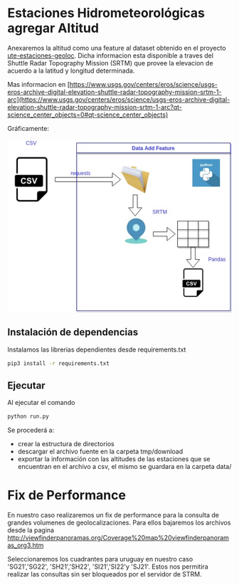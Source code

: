 # Estaciones Hidrometeorológicas agregar Altitud
Anexaremos la altitud como una feature al dataset obtenido en el proyecto [ute-estaciones-geoloc](https://ml-as-a-service.github.io/ute-estaciones-geoloc/). Dicha informacion esta disponible a traves del  Shuttle Radar Topography Mission (SRTM) que provee la elevacion de acuerdo a la latitud y longitud determinada. 

Mas informacion en [https://www.usgs.gov/centers/eros/science/usgs-eros-archive-digital-elevation-shuttle-radar-topography-mission-srtm-1-arc](https://www.usgs.gov/centers/eros/science/usgs-eros-archive-digital-elevation-shuttle-radar-topography-mission-srtm-1-arc?qt-science_center_objects=0#qt-science_center_objects)




Gráficamente:

![ValidacionProductosSatelitales](assets/img/ValidacionProductosSatelitales-Page-2.jpg "Diagrama del proceso.")


## Instalación de dependencias
Instalamos las librerias dependientes desde requirements.txt

```bash
pip3 install -r requirements.txt
```

## Ejecutar
Al ejecutar el comando 

```bash
python run.py
```
Se procederá a:
 - crear la estructura de directorios
 - descargar el archivo fuente en la carpeta tmp/download
 - exportar la información con las altitudes de las estaciones que se encuentran en el archivo a csv, el mismo se guardara en la carpeta data/


# Fix de Performance
En nuestro caso realizaremos un fix de performance para la consulta de grandes volumenes de geolocalizaciones. Para ellos bajaremos los archivos desde la pagina http://viewfinderpanoramas.org/Coverage%20map%20viewfinderpanoramas_org3.htm

Seleccionaremos los cuadrantes para uruguay en nuestro caso 'SG21','SG22',   'SH21','SH22',  'SI21','SI22'y  'SJ21'. Estos nos permitira realizar las consultas sin ser bloqueados por el servidor de STRM.
